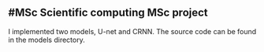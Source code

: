 #MSc Scientific computing MSc project
-----------
I implemented two models, U-net and CRNN. The source code can be found in the models directory.


